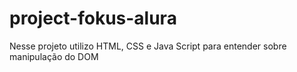 # project-fokus-alura

Nesse projeto utilizo HTML, CSS e Java Script para entender sobre manipulação do DOM
